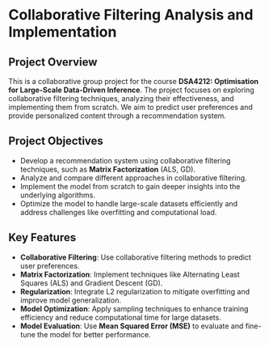 # Collaborative Filtering Analysis and Implementation

## Project Overview

This is a collaborative group project for the course **DSA4212: Optimisation for Large-Scale Data-Driven Inference**. The project focuses on exploring collaborative filtering techniques, analyzing their effectiveness, and implementing them from scratch. We aim to predict user preferences and provide personalized content through a recommendation system.

## Project Objectives

- Develop a recommendation system using collaborative filtering techniques, such as **Matrix Factorization** (ALS, GD).
- Analyze and compare different approaches in collaborative filtering.
- Implement the model from scratch to gain deeper insights into the underlying algorithms.
- Optimize the model to handle large-scale datasets efficiently and address challenges like overfitting and computational load.

## Key Features

- **Collaborative Filtering**: Use collaborative filtering methods to predict user preferences.
- **Matrix Factorization**: Implement techniques like Alternating Least Squares (ALS) and Gradient Descent (GD).
- **Regularization**: Integrate L2 regularization to mitigate overfitting and improve model generalization.
- **Model Optimization**: Apply sampling techniques to enhance training efficiency and reduce computational time for large datasets.
- **Model Evaluation**: Use **Mean Squared Error (MSE)** to evaluate and fine-tune the model for better performance.
